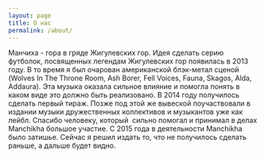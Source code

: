 ```yaml
---
layout: page
title: О нас
permalink: /about/
---
```

Манчиха - гора в гряде Жигулевских гор. Идея сделать серию футболок, посвященных легендам Жигулевских гор появилась в 2013 году. В то время я был очарован американской блэк-метал сценой (Wolves In The Throne Room, Ash Borer, Fell Voices, Fauna, Skagos, Alda, Addaura). Эта музыка оказала сильное влияние и помогла понять в каком виде это должно быть реализовано. В 2014 году получилось сделать первый тираж. Позже под этой же вывеской поучаствовали в издании музыки дружественных коллективов и музыкантов уже как лейбл. Спасибо человеку, который  сильно помогал и принимал в делах Manchikha большое участие. С 2015 года в деятельности Manchikha было затишье. Сейчас я решил издать то, что не получилось сделать раньше, а дальше будет видно.
